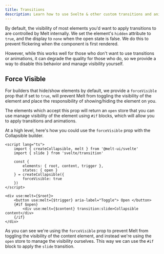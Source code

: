 ```yaml
---
title: Transitions
description: Learn how to use Svelte & other custom transitions and animations with Melt.
---
```


By default, the visibility of most elements you'd want to apply transitions to are controlled by
Melt internally. We set the element's `hidden` attribute to `true`, and the display to `none` when
the open state is false. We do this to prevent flickering when the component is first rendered.

However, while this works well for those who don't want to use transitions or animations, it can
degrade the quality for those who do, so we provide a way to disable this behavior and manage
visibility yourself.

## Force Visible

For builders that hide/show elements by default, we provide a `forceVisible` prop that if set to
`true`, will prevent Melt from toggling the visibility of the element and place the responsibility
of showing/hiding the element on you.

The elements which accept this prop will return an `open` store that you can use manage visibility
of the element using `#if` blocks, which will allow you to apply transitions and animations.

At a high level, here's how you could use the `forceVisible` prop with the Collapsible builder.

```svelte {9,15,17} /transition:slide/#hi
<script lang="ts">
	import { createCollapsible, melt } from '@melt-ui/svelte'
	import { slide } from 'svelte/transition'

	const {
		elements: { root, content, trigger },
		states: { open }
	} = createCollapsible({
		forceVisible: true
	})
</script>

<div use:melt={$root}>
	<button use:melt={$trigger} aria-label="Toggle"> Open </button>
	{#if $open}
		<div use:melt={$content} transition:slide>Collapsible content</div>
	{/if}
</div>
```

As you can see we're using the `forceVisible` prop to prevent Melt from toggling the visibility of
the content element, and instead we're using the `open` store to manage the visibility ourselves.
This way we can use the `#if` block to apply the `slide` transition.
